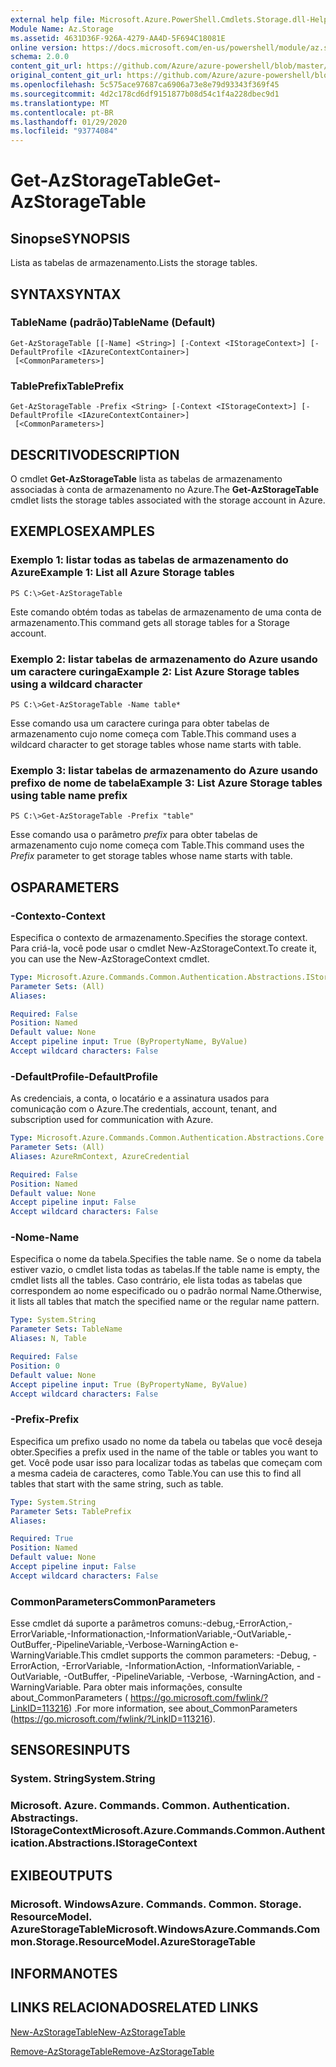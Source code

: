 ```yaml
---
external help file: Microsoft.Azure.PowerShell.Cmdlets.Storage.dll-Help.xml
Module Name: Az.Storage
ms.assetid: 4631D36F-926A-4279-AA4D-5F694C18081E
online version: https://docs.microsoft.com/en-us/powershell/module/az.storage/get-azstoragetable
schema: 2.0.0
content_git_url: https://github.com/Azure/azure-powershell/blob/master/src/Storage/Storage.Management/help/Get-AzStorageTable.md
original_content_git_url: https://github.com/Azure/azure-powershell/blob/master/src/Storage/Storage.Management/help/Get-AzStorageTable.md
ms.openlocfilehash: 5c575ace97687ca6906a73e8e79d93343f369f45
ms.sourcegitcommit: 4d2c178cd6df9151877b08d54c1f4a228dbec9d1
ms.translationtype: MT
ms.contentlocale: pt-BR
ms.lasthandoff: 01/29/2020
ms.locfileid: "93774084"
---
```

# <span data-ttu-id="17f4a-101">Get-AzStorageTable</span><span class="sxs-lookup"><span data-stu-id="17f4a-101">Get-AzStorageTable</span></span>

## <span data-ttu-id="17f4a-102">Sinopse</span><span class="sxs-lookup"><span data-stu-id="17f4a-102">SYNOPSIS</span></span>
<span data-ttu-id="17f4a-103">Lista as tabelas de armazenamento.</span><span class="sxs-lookup"><span data-stu-id="17f4a-103">Lists the storage tables.</span></span>

## <span data-ttu-id="17f4a-104">SYNTAX</span><span class="sxs-lookup"><span data-stu-id="17f4a-104">SYNTAX</span></span>

### <span data-ttu-id="17f4a-105">TableName (padrão)</span><span class="sxs-lookup"><span data-stu-id="17f4a-105">TableName (Default)</span></span>
```
Get-AzStorageTable [[-Name] <String>] [-Context <IStorageContext>] [-DefaultProfile <IAzureContextContainer>]
 [<CommonParameters>]
```

### <span data-ttu-id="17f4a-106">TablePrefix</span><span class="sxs-lookup"><span data-stu-id="17f4a-106">TablePrefix</span></span>
```
Get-AzStorageTable -Prefix <String> [-Context <IStorageContext>] [-DefaultProfile <IAzureContextContainer>]
 [<CommonParameters>]
```

## <span data-ttu-id="17f4a-107">DESCRITIVO</span><span class="sxs-lookup"><span data-stu-id="17f4a-107">DESCRIPTION</span></span>
<span data-ttu-id="17f4a-108">O cmdlet **Get-AzStorageTable** lista as tabelas de armazenamento associadas à conta de armazenamento no Azure.</span><span class="sxs-lookup"><span data-stu-id="17f4a-108">The **Get-AzStorageTable** cmdlet lists the storage tables associated with the storage account in Azure.</span></span>

## <span data-ttu-id="17f4a-109">EXEMPLOS</span><span class="sxs-lookup"><span data-stu-id="17f4a-109">EXAMPLES</span></span>

### <span data-ttu-id="17f4a-110">Exemplo 1: listar todas as tabelas de armazenamento do Azure</span><span class="sxs-lookup"><span data-stu-id="17f4a-110">Example 1: List all Azure Storage tables</span></span>
```
PS C:\>Get-AzStorageTable
```

<span data-ttu-id="17f4a-111">Este comando obtém todas as tabelas de armazenamento de uma conta de armazenamento.</span><span class="sxs-lookup"><span data-stu-id="17f4a-111">This command gets all storage tables for a Storage account.</span></span>

### <span data-ttu-id="17f4a-112">Exemplo 2: listar tabelas de armazenamento do Azure usando um caractere curinga</span><span class="sxs-lookup"><span data-stu-id="17f4a-112">Example 2: List Azure Storage tables using a wildcard character</span></span>
```
PS C:\>Get-AzStorageTable -Name table*
```

<span data-ttu-id="17f4a-113">Esse comando usa um caractere curinga para obter tabelas de armazenamento cujo nome começa com Table.</span><span class="sxs-lookup"><span data-stu-id="17f4a-113">This command uses a wildcard character to get storage tables whose name starts with table.</span></span>

### <span data-ttu-id="17f4a-114">Exemplo 3: listar tabelas de armazenamento do Azure usando prefixo de nome de tabela</span><span class="sxs-lookup"><span data-stu-id="17f4a-114">Example 3: List Azure Storage tables using table name prefix</span></span>
```
PS C:\>Get-AzStorageTable -Prefix "table"
```

<span data-ttu-id="17f4a-115">Esse comando usa o parâmetro *prefix* para obter tabelas de armazenamento cujo nome começa com Table.</span><span class="sxs-lookup"><span data-stu-id="17f4a-115">This command uses the *Prefix* parameter to get storage tables whose name starts with table.</span></span>

## <span data-ttu-id="17f4a-116">OS</span><span class="sxs-lookup"><span data-stu-id="17f4a-116">PARAMETERS</span></span>

### <span data-ttu-id="17f4a-117">-Contexto</span><span class="sxs-lookup"><span data-stu-id="17f4a-117">-Context</span></span>
<span data-ttu-id="17f4a-118">Especifica o contexto de armazenamento.</span><span class="sxs-lookup"><span data-stu-id="17f4a-118">Specifies the storage context.</span></span>
<span data-ttu-id="17f4a-119">Para criá-la, você pode usar o cmdlet New-AzStorageContext.</span><span class="sxs-lookup"><span data-stu-id="17f4a-119">To create it, you can use the New-AzStorageContext cmdlet.</span></span>

```yaml
Type: Microsoft.Azure.Commands.Common.Authentication.Abstractions.IStorageContext
Parameter Sets: (All)
Aliases:

Required: False
Position: Named
Default value: None
Accept pipeline input: True (ByPropertyName, ByValue)
Accept wildcard characters: False
```

### <span data-ttu-id="17f4a-120">-DefaultProfile</span><span class="sxs-lookup"><span data-stu-id="17f4a-120">-DefaultProfile</span></span>
<span data-ttu-id="17f4a-121">As credenciais, a conta, o locatário e a assinatura usados para comunicação com o Azure.</span><span class="sxs-lookup"><span data-stu-id="17f4a-121">The credentials, account, tenant, and subscription used for communication with Azure.</span></span>

```yaml
Type: Microsoft.Azure.Commands.Common.Authentication.Abstractions.Core.IAzureContextContainer
Parameter Sets: (All)
Aliases: AzureRmContext, AzureCredential

Required: False
Position: Named
Default value: None
Accept pipeline input: False
Accept wildcard characters: False
```

### <span data-ttu-id="17f4a-122">-Nome</span><span class="sxs-lookup"><span data-stu-id="17f4a-122">-Name</span></span>
<span data-ttu-id="17f4a-123">Especifica o nome da tabela.</span><span class="sxs-lookup"><span data-stu-id="17f4a-123">Specifies the table name.</span></span>
<span data-ttu-id="17f4a-124">Se o nome da tabela estiver vazio, o cmdlet lista todas as tabelas.</span><span class="sxs-lookup"><span data-stu-id="17f4a-124">If the table name is empty, the cmdlet lists all the tables.</span></span>
<span data-ttu-id="17f4a-125">Caso contrário, ele lista todas as tabelas que correspondem ao nome especificado ou o padrão normal Name.</span><span class="sxs-lookup"><span data-stu-id="17f4a-125">Otherwise, it lists all tables that match the specified name or the regular name pattern.</span></span>

```yaml
Type: System.String
Parameter Sets: TableName
Aliases: N, Table

Required: False
Position: 0
Default value: None
Accept pipeline input: True (ByPropertyName, ByValue)
Accept wildcard characters: False
```

### <span data-ttu-id="17f4a-126">-Prefix</span><span class="sxs-lookup"><span data-stu-id="17f4a-126">-Prefix</span></span>
<span data-ttu-id="17f4a-127">Especifica um prefixo usado no nome da tabela ou tabelas que você deseja obter.</span><span class="sxs-lookup"><span data-stu-id="17f4a-127">Specifies a prefix used in the name of the table or tables you want to get.</span></span>
<span data-ttu-id="17f4a-128">Você pode usar isso para localizar todas as tabelas que começam com a mesma cadeia de caracteres, como Table.</span><span class="sxs-lookup"><span data-stu-id="17f4a-128">You can use this to find all tables that start with the same string, such as table.</span></span>

```yaml
Type: System.String
Parameter Sets: TablePrefix
Aliases:

Required: True
Position: Named
Default value: None
Accept pipeline input: False
Accept wildcard characters: False
```

### <span data-ttu-id="17f4a-129">CommonParameters</span><span class="sxs-lookup"><span data-stu-id="17f4a-129">CommonParameters</span></span>
<span data-ttu-id="17f4a-130">Esse cmdlet dá suporte a parâmetros comuns:-debug,-ErrorAction,-ErrorVariable,-Informationaction,-InformationVariable,-OutVariable,-OutBuffer,-PipelineVariable,-Verbose-WarningAction e-WarningVariable.</span><span class="sxs-lookup"><span data-stu-id="17f4a-130">This cmdlet supports the common parameters: -Debug, -ErrorAction, -ErrorVariable, -InformationAction, -InformationVariable, -OutVariable, -OutBuffer, -PipelineVariable, -Verbose, -WarningAction, and -WarningVariable.</span></span> <span data-ttu-id="17f4a-131">Para obter mais informações, consulte about_CommonParameters ( https://go.microsoft.com/fwlink/?LinkID=113216) .</span><span class="sxs-lookup"><span data-stu-id="17f4a-131">For more information, see about_CommonParameters (https://go.microsoft.com/fwlink/?LinkID=113216).</span></span>

## <span data-ttu-id="17f4a-132">SENSORES</span><span class="sxs-lookup"><span data-stu-id="17f4a-132">INPUTS</span></span>

### <span data-ttu-id="17f4a-133">System. String</span><span class="sxs-lookup"><span data-stu-id="17f4a-133">System.String</span></span>

### <span data-ttu-id="17f4a-134">Microsoft. Azure. Commands. Common. Authentication. Abstractings. IStorageContext</span><span class="sxs-lookup"><span data-stu-id="17f4a-134">Microsoft.Azure.Commands.Common.Authentication.Abstractions.IStorageContext</span></span>

## <span data-ttu-id="17f4a-135">EXIBE</span><span class="sxs-lookup"><span data-stu-id="17f4a-135">OUTPUTS</span></span>

### <span data-ttu-id="17f4a-136">Microsoft. WindowsAzure. Commands. Common. Storage. ResourceModel. AzureStorageTable</span><span class="sxs-lookup"><span data-stu-id="17f4a-136">Microsoft.WindowsAzure.Commands.Common.Storage.ResourceModel.AzureStorageTable</span></span>

## <span data-ttu-id="17f4a-137">INFORMA</span><span class="sxs-lookup"><span data-stu-id="17f4a-137">NOTES</span></span>

## <span data-ttu-id="17f4a-138">LINKS RELACIONADOS</span><span class="sxs-lookup"><span data-stu-id="17f4a-138">RELATED LINKS</span></span>

[<span data-ttu-id="17f4a-139">New-AzStorageTable</span><span class="sxs-lookup"><span data-stu-id="17f4a-139">New-AzStorageTable</span></span>](./New-AzStorageTable.md)

[<span data-ttu-id="17f4a-140">Remove-AzStorageTable</span><span class="sxs-lookup"><span data-stu-id="17f4a-140">Remove-AzStorageTable</span></span>](./Remove-AzStorageTable.md)


